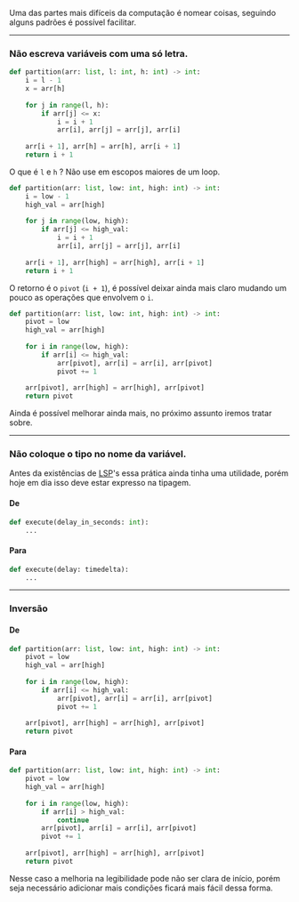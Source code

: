 Uma das partes mais difíceis da computação é nomear coisas, seguindo alguns padrões é possível facilitar.

---
### Não escreva variáveis com uma só letra.

```python
def partition(arr: list, l: int, h: int) -> int:
    i = l - 1
    x = arr[h]
  
    for j in range(l, h):
        if arr[j] <= x:
            i = i + 1
            arr[i], arr[j] = arr[j], arr[i]
  
    arr[i + 1], arr[h] = arr[h], arr[i + 1]
    return i + 1
```

O que é `l` e `h` ? Não use em escopos maiores de um loop.
```python
def partition(arr: list, low: int, high: int) -> int:
    i = low - 1
    high_val = arr[high]
  
    for j in range(low, high):
        if arr[j] <= high_val:
            i = i + 1
            arr[i], arr[j] = arr[j], arr[i]
  
    arr[i + 1], arr[high] = arr[high], arr[i + 1]
    return i + 1
```

O retorno é o `pivot` (`i + 1`), é possível deixar ainda mais claro mudando um pouco as operações que envolvem o `i`.

```python
def partition(arr: list, low: int, high: int) -> int:
    pivot = low
    high_val = arr[high]
  
    for i in range(low, high):
        if arr[i] <= high_val:
            arr[pivot], arr[i] = arr[i], arr[pivot]
            pivot += 1
  
    arr[pivot], arr[high] = arr[high], arr[pivot]
    return pivot
```

Ainda é possível melhorar ainda mais, no próximo assunto iremos tratar sobre.

---
### Não coloque o tipo no nome da variável.
Antes da existências de [LSP](https://microsoft.github.io/language-server-protocol/)'s essa prática ainda tinha uma utilidade, porém hoje em dia isso deve estar expresso na tipagem.

#### De
```python
def execute(delay_in_seconds: int):
    ...
```

#### Para
```python
def execute(delay: timedelta):
    ...
```

---
### Inversão 
#### De
```python
def partition(arr: list, low: int, high: int) -> int:
    pivot = low
    high_val = arr[high]
  
    for i in range(low, high):
        if arr[i] <= high_val:
            arr[pivot], arr[i] = arr[i], arr[pivot]
            pivot += 1
  
    arr[pivot], arr[high] = arr[high], arr[pivot]
    return pivot
```

#### Para
```python
def partition(arr: list, low: int, high: int) -> int:
    pivot = low
    high_val = arr[high]
  
    for i in range(low, high):
        if arr[i] > high_val:
            continue
        arr[pivot], arr[i] = arr[i], arr[pivot]
        pivot += 1
  
    arr[pivot], arr[high] = arr[high], arr[pivot]
    return pivot
```

Nesse caso a melhoria na legibilidade pode não ser clara de início, porém seja necessário adicionar mais condições ficará mais fácil dessa forma.